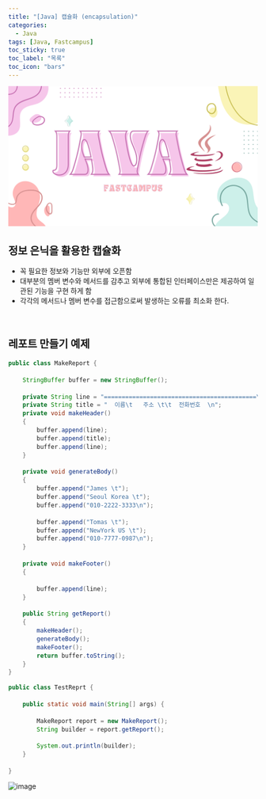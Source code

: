 ```yaml
---
title: "[Java] 캡슐화 (encapsulation)"
categories:
  - Java
tags: [Java, Fastcampus]
toc_sticky: true
toc_label: "목록"
toc_icon: "bars"
---
```


![Untitled](https://github.com/solfany/solfany.github.io/blob/master/blog/blog-main/fast-main.png?raw=true)

## 정보 은닉을 활용한 캡슐화

- 꼭 필요한 정보와 기능만 외부에 오픈함
- 대부분의 멤버 변수와 메서드를 감추고 외부에 통합된 인터페이스만은 제공하여 일관된 기능을 구현 하게 함
- 각각의 메서드나 멤버 변수를 접근함으로써 발생하는 오류를 최소화 한다.

<br>

## 레포트 만들기 예제

```java
public class MakeReport {

	StringBuffer buffer = new StringBuffer();

	private String line = "===========================================\n";
	private String title = "  이름\t   주소 \t\t  전화번호  \n";
	private void makeHeader()
	{
		buffer.append(line);
		buffer.append(title);
		buffer.append(line);
	}

	private void generateBody()
	{
		buffer.append("James \t");
		buffer.append("Seoul Korea \t");
		buffer.append("010-2222-3333\n");

		buffer.append("Tomas \t");
		buffer.append("NewYork US \t");
		buffer.append("010-7777-0987\n");
	}

	private void makeFooter()
	{

		buffer.append(line);
	}

	public String getReport()
	{
		makeHeader();
		generateBody();
		makeFooter();
		return buffer.toString();
	}
}
```

```java
public class TestReprt {

	public static void main(String[] args) {

		MakeReport report = new MakeReport();
		String builder = report.getReport();

		System.out.println(builder);
	}

}
```

![image](https://github.com/solfany/solfany/assets/123814718/c49131b5-18ea-4886-a780-d946f5e69624)
